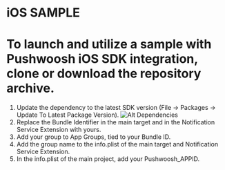 # iOS SAMPLE

# To launch and utilize a sample with Pushwoosh iOS SDK integration, clone or download the repository archive.

1. Update the dependency to the latest SDK version (File -> Packages -> Update To Latest Package Version).
   ![Alt Dependencies](https://github.com/Pushwoosh/pushwoosh-ios-sample/blob/main/Screenshots/Screenshot%202024-04-15%20at%2019.09.31.png)
2. Replace the Bundle Identifier in the main target and in the Notification Service Extension with yours.
3. Add your group to App Groups, tied to your Bundle ID.
4. Add the group name to the info.plist of the main target and Notification Service Extension.
5. In the info.plist of the main project, add your Pushwoosh_APPID.
